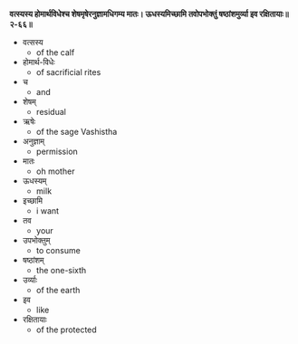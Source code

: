 **वत्स्यस्य होमार्थविधेश्च शेषमृषेरनुज्ञामधिगम्य मातः।
ऊधस्यमिच्छामि तवोपभोक्तुं षष्ठांशमुर्व्या इव रक्षितायाः॥२-६६॥**

* वत्सस्य
	* of the calf
* होमार्थ-विधेः
	* of sacrificial rites
* च
	* and
* शेषम्
	* residual
* ऋषेः
	* of the sage Vashistha
* अनुज्ञाम्
	* permission
* मातः
	* oh mother
* ऊधस्यम्
	* milk
* इच्छामि
	* i want
* तव
	* your
* उपभोक्तुम्
	* to consume
* षष्ठांशम्
	* the one-sixth
* उर्व्याः
	* of the earth
* इव
	* like
* रक्षितायाः
	* of the protected